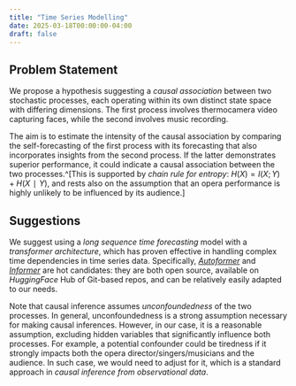 ```yaml
---
title: "Time Series Modelling"
date: 2025-03-18T00:00:00-04:00
draft: false
---
```



## Problem Statement

We propose a hypothesis suggesting a *causal association* between two stochastic processes, each operating within its own distinct state space with differing dimensions. The first process involves thermocamera video capturing faces, while the second involves music recording.

The aim is to estimate the intensity of the causal association by comparing the self-forecasting of the first process with its forecasting that also incorporates insights from the second process. If the latter demonstrates superior performance, it could indicate a causal association between the two processes.^[This is supported by *chain rule for entropy*: $H(X)=I(X;Y)+H(X∣Y)$, and rests also on the assumption that an opera performance is highly unlikely to be influenced by its audience.]

## Suggestions

We suggest using a *long sequence time forecasting* model with a *transformer architecture*, which has proven effective in handling complex time dependencies in time series data. Specifically, [*Autoformer*](https://huggingface.co/docs/transformers/model_doc/autoformer) and [*Informer*](https://huggingface.co/docs/transformers/model_doc/informer) are hot candidates: they are both open source, available on *HuggingFace* Hub of Git-based repos, and can be relatively easily adapted to our needs. 

Note that causal inference assumes *unconfoundedness* of the two processes. In general, unconfoundedness is a strong assumption necessary for making causal inferences. However, in our case, it is a reasonable assumption, excluding hidden variables that significantly influence both processes. For example, a potential confounder could be tiredness if it strongly impacts both the opera director/singers/musicians and the audience. In such case, we would need to adjust for it, which is a standard approach in *causal inference from observational data*.
